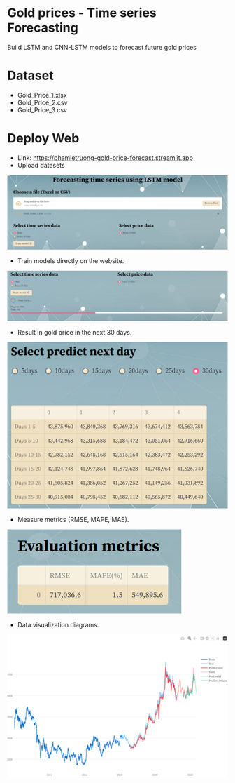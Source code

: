 # Gold prices - Time series Forecasting
Build LSTM and CNN-LSTM models to forecast future gold prices

# Dataset
- Gold_Price_1.xlsx
- Gold_Price_2.csv
- Gold_Price_3.csv

# Deploy Web
- Link: https://phamletruong-gold-price-forecast.streamlit.app
- Upload datasets

![upload_dataset](https://raw.githubusercontent.com/PhamLeTruong/Gold-Price-Forecast/main/images/upload_dataset.png)

- Train models directly on the website.

![train_model](https://raw.githubusercontent.com/PhamLeTruong/Gold-Price-Forecast/main/images/train_model.png)

- Result in gold price in the next 30 days.

![predict_30days](https://raw.githubusercontent.com/PhamLeTruong/Gold-Price-Forecast/main/images/predict_30days.png)

- Measure metrics (RMSE, MAPE, MAE).

![eval_metrics](https://raw.githubusercontent.com/PhamLeTruong/Gold-Price-Forecast/main/images/eval_metrics.png)

- Data visualization diagrams.

![visualize](https://raw.githubusercontent.com/PhamLeTruong/Gold-Price-Forecast/main/images/visualize.png)


